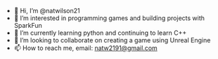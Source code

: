 - 👋 Hi, I’m @natwilson21
- 👀 I’m interested in programming games and building projects with SparkFun
- 🌱 I’m currently learning python and continuing to learn C++
- 💞️ I’m looking to collaborate on creating a game using Unreal Engine 
- 📫 How to reach me, email: natw2191@gmail.com

<!---
natwilson21/natwilson21 is a ✨ special ✨ repository because its `README.md` (this file) appears on your GitHub profile.
You can click the Preview link to take a look at your changes.
--->
